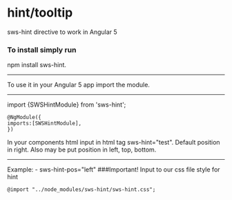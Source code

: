 # hint/tooltip
sws-hint directive to work in Angular 5
### To install simply run
npm install sws-hint.
***
To use it in your Angular 5 app import the module.
***
import {SWSHintModule} from 'sws-hint';
```
@NgModule({
imports:[SWSHintModule],
})  
``` 
In your components html input in html tag sws-hint="test". 
Default position in right. Also may be put position in left, top, bottom. 
***
Example: - sws-hint-pos="left"
###Important! Input to our css file style for hint
```
@import "../node_modules/sws-hint/sws-hint.css";
``` 